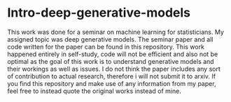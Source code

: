 # Intro-deep-generative-models
This work was done for a seminar on machine learning for statisticians. My assigned topic was deep generative models. The seminar paper and all code written for the paper can be found in this repository. This work happened entirely in self-study, code will not be efficient and also not be optimal as the goal of this work is to understand generative models and their workings as well as issues.
I do not think the paper includes any sort of contribution to actual research, therefore i will not submit it to arxiv. If you find this repository and make use of any information from my paper, feel free to instead quote the original works instead of mine.

